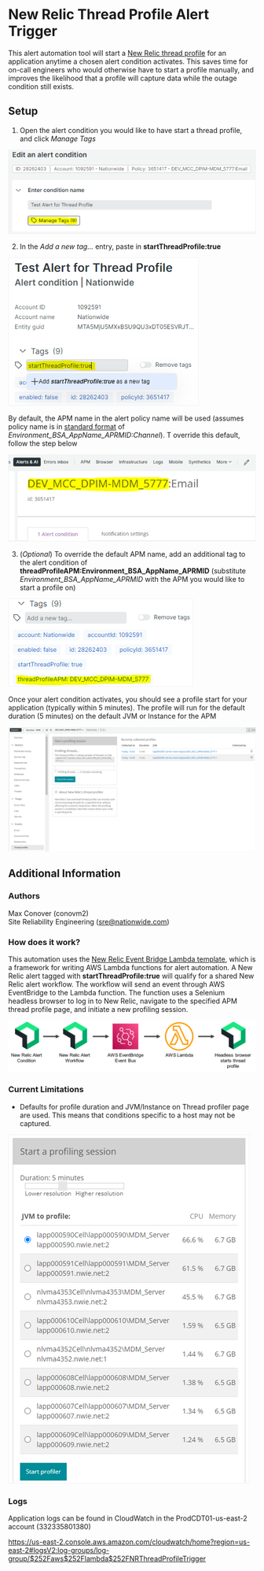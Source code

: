 # New Relic Thread Profile Alert Trigger
This alert automation tool will start a [New Relic thread profile](https://docs.newrelic.com/docs/apm/apm-ui-pages/events/thread-profiler-tool/) for an application anytime a chosen alert condition activates. This saves time for on-call engineers who would otherwise have to start a profile manually, and improves the likelihood that a profile will capture data while the outage condition still exists.

## Setup
1. Open the alert condition you would like to have start a thread profile, and click *Manage Tags*

![image](images/open-alert-condition.PNG)

2. In the *Add a new tag...* entry, paste in **startThreadProfile:true**

![image](images/add-tag.PNG)

By default, the APM name in the alert policy name will be used (assumes policy name is in [standard format](https://onyourside.sharepoint.com/sites/New_Relic/_layouts/15/Doc.aspx?sourcedoc={2cb8a6bd-4a08-4f7b-a09d-89697b06e4a9}&action=view&wd=target%28Governance.one%7C01ccbe4d-bc25-4322-8b31-1a778e2283f0%2FAlerts%7Cb0c54f55-74cf-4c61-a533-79675bed1c95%2F%29&wdorigin=NavigationUrl) of *Environment_BSA_AppName_APRMID:Channel*). T override this default, follow the step below

![image](images/default-apm.PNG)

3. (*Optional*) To override the default APM name, add an additional tag to the alert condition of **threadProfileAPM:Environment_BSA_AppName_APRMID** (substitute *Environment_BSA_AppName_APRMID* with the APM you would like to start a profile on)

![image](images/optional-tag.PNG)

Once your alert condition activates, you should see a profile start for your application (typically within 5 minutes). The profile will run for the default duration (5 minutes) on the default JVM or Instance for the APM

![image](images/profile-started.PNG)

## Additional Information

### Authors
Max Conover (conovm2)  
Site Reliability Engineering (sre@nationwide.com)

### How does it work?
This automation uses the [New Relic Event Bridge Lambda template](https://github.nwie.net/Nationwide/NewRelicEventBridgeLambda-python), which is a framework for writing AWS Lambda functions for alert automation. A New Relic alert tagged with **startThreadProfile:true** will qualify for a shared New Relic alert workflow. The workflow will send an event through AWS EventBridge to the Lambda function. The function uses a Selenium headless browser to log in to New Relic, navigate to the specified APM thread profile page, and initiate a new profiling session.

![image](images/architecture.PNG)

### Current Limitations
- Defaults for profile duration and JVM/Instance on Thread profiler page are used. This means that conditions specific to a host may not be captured.

![image](images/profile-defaults.PNG)

### Logs
Application logs can be found in CloudWatch in the ProdCDT01-us-east-2 account (332335801380)

https://us-east-2.console.aws.amazon.com/cloudwatch/home?region=us-east-2#logsV2:log-groups/log-group/$252Faws$252Flambda$252FNRThreadProfileTrigger 

